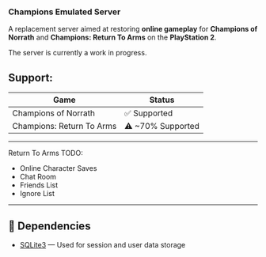 ### Champions Emulated Server
A replacement server aimed at restoring **online gameplay** for **Champions of Norrath** and **Champions: Return To Arms** on the **PlayStation 2**.

The server is currently a work in progress.

## Support:
| Game                          | Status             |
|-------------------------------|--------------------|
| Champions of Norrath          | ✅ Supported       |
| Champions: Return To Arms     | ⚠️ ~70% Supported  |

---
Return To Arms TODO:
- Online Character Saves
- Chat Room
- Friends List
- Ignore List

---

## 🔧 Dependencies

- [SQLite3](https://www.sqlite.org/index.html) — Used for session and user data storage
